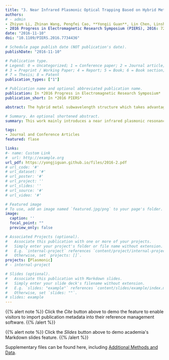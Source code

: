 ```yaml
---
title: "3. Near Infrared Plasmonic Optical Trapping Based on Hybrid Metal Nanorod (Times cited = 0)"
authors:
# - admin
- Zhiyun Li, Zhinan Wang, Pengfei Cao, **Yongii Guan**, Lin Chen, Linshan Chen
- 2016 Progress in Electromagnetic Research Symposium (PIERS), 2016: 727-731
date: "2016-11-10"
doi: "10.1109/PIERS.2016.7734436"

# Schedule page publish date (NOT publication's date).
publishDate: "2016-11-10"

# Publication type.
# Legend: 0 = Uncategorized; 1 = Conference paper; 2 = Journal article;
# 3 = Preprint / Working Paper; 4 = Report; 5 = Book; 6 = Book section;
# 7 = Thesis; 8 = Patent
publication_types: ["1"]

# Publication name and optional abbreviated publication name.
publication: In *2016 Progress in Electromagnetic Research Symposium*
publication_short: In *2016 PIERS*

abstract: The hybrid metal subwavelength structure which takes advantage of two different noble metals in their structures have become increasingly important as they can combine plasmonic dipole peaks associated with palladium (Pd) as well as silver (Ag), and thereby create additional plasmonic peaks. The additional peaks can provide a higher degree of control over the tunability of nanorods resonance and can potentially be beneficial in strong optical trapping application. With that in mind, in this paper, we introduce a near infrared plasmonic resonance (NIR) optical trapping based on hybrid nanorod pair array structure consisting of Pd and Ag metallic nanorods. The near infrared surface plasmons can be excited by using the hybrid metals subwavelength structure under the NIR wavelength. When the surface Plasmon (SP) wave impinges on the surfaces of hybrid metal injection molding (MIM), the two surface plasmon polaritons (SPPs) can be excited and propagate along the Pd and Ag surfaces. The constructive interference of these surface plasmons launched by the subwavelength hybrid structure can form an intense light field. The relationship between the incident wavelength, the distance of the Pd and Ag nanorod, and the forming intense light field are discussed in detail in order to design the optimal performance optical trapping structure for practical application. Based on Maxwell stress tensor method and numerical simulations, the maximum of optical force was calculated to be about 6.6 nN with input power 50mW. The proposed nanostructure has great potential to trap nanoparticles and may be easily integrated into a small chip because of its simple structure for lab-on-a-chip applications.

# Summary. An optional shortened abstract.
summary: This work mainly introduces a near infrared plasmonic resonance optical trapping based on hybrid nanorod pair array structure consisting of Pd and Ag metallic nanorods.

tags:
- Journal and Conference Articles
featured: flase

links:
#- name: Custom Link
#  url: http://example.org
url_pdf: https://yongjiguan.github.io/files/2016-2.pdf
# url_code: '#'
# url_dataset: '#'
# url_poster: '#'
# url_project: ''
# url_slides: ''
# url_source: '#'
# url_video: '#'

# Featured image
# To use, add an image named `featured.jpg/png` to your page's folder. 
image:
  caption: ''
  focal_point: ""
  preview_only: false

# Associated Projects (optional).
#   Associate this publication with one or more of your projects.
#   Simply enter your project's folder or file name without extension.
#   E.g. `internal-project` references `content/project/internal-project/index.md`.
#   Otherwise, set `projects: []`.
projects: [Plasmonic]
# - internal-project

# Slides (optional).
#   Associate this publication with Markdown slides.
#   Simply enter your slide deck's filename without extension.
#   E.g. `slides: "example"` references `content/slides/example/index.md`.
#   Otherwise, set `slides: ""`.
# slides: example
---
```


{{% alert note %}}
Click the *Cite* button above to demo the feature to enable visitors to import publication metadata into their reference management software.
{{% /alert %}}

{{% alert note %}}
Click the *Slides* button above to demo academia's Markdown slides feature.
{{% /alert %}}

Supplementary files can be found here, including [Additional Methods and Data](https://ieeexplore.ieee.org/abstract/document/7734436?casa_token=DEZA0VNKKacAAAAA:ygV7us2FwIdU4RC--LRLE1FgfoNHNcgbhPeE3z_Z-DFoq-lr7quQWhYSQlVPT_p58_RJvMr-).

